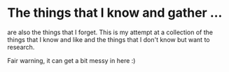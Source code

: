 # The things that I know and gather ...

are also the things that I forget. This is my attempt at a collection of the things that I know and
like and the things that I don't know but want to research.

Fair warning, it can get a bit messy in here :)
